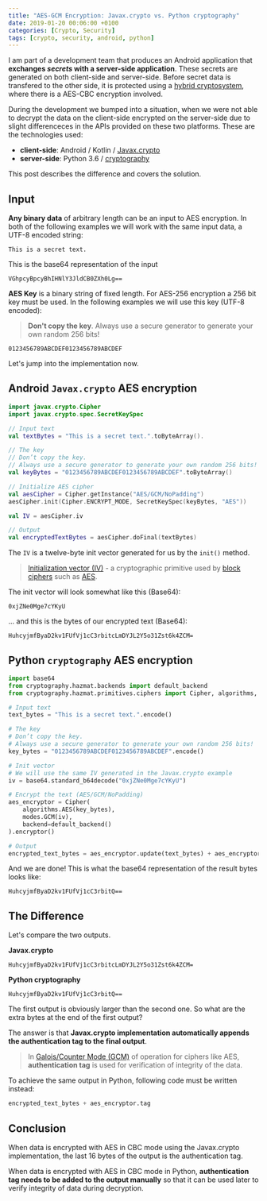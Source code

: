 ```yaml
---
title: "AES-GCM Encryption: Javax.crypto vs. Python cryptography"
date: 2019-01-20 00:06:00 +0100
categories: [Crypto, Security]
tags: [crypto, security, android, python]
--- 
```


I am part of a development team that produces an Android application that **exchanges _secrets_ with a server-side application**. These secrets are generated on both client-side and server-side. Before secret data is transfered to the other side, it is protected using a [hybrid cryptosystem](https://en.wikipedia.org/wiki/Hybrid_cryptosystem), where there is a AES-CBC encryption involved.

During the development we bumped into a situation, when we were not able to decrypt the data on the client-side encrypted on the server-side due to slight differenceces in the APIs provided on these two platforms. These are the technologies used:

- **client-side**: Android / Kotlin / [Javax.crypto](https://docs.oracle.com/javase/7/docs/api/javax/crypto/package-summary.html)
- **server-side**: Python 3.6 / [cryptography](https://pypi.org/project/cryptography/)

This post describes the difference and covers the solution.

## Input

**Any binary data** of arbitrary length can be an input to AES encryption. In both of the following examples we will work with the same input data, a UTF-8 encoded string:

```
This is a secret text.
```

This is the base64 representation of the input

```
VGhpcyBpcyBhIHNlY3JldCB0ZXh0Lg==
```

**AES Key** is a binary string of fixed length. For AES-256 encryption a 256 bit key must be used. In the following examples we will use this key (UTF-8 encoded):

> **Don't copy the key**. Always use a secure generator to generate your own random 256 bits!

```
0123456789ABCDEF0123456789ABCDEF
```

Let's jump into the implementation now.

## Android `Javax.crypto` AES encryption

```kotlin
import javax.crypto.Cipher
import javax.crypto.spec.SecretKeySpec

// Input text
val textBytes = "This is a secret text.".toByteArray().

// The key
// Don’t copy the key.
// Always use a secure generator to generate your own random 256 bits!
val keyBytes = "0123456789ABCDEF0123456789ABCDEF".toByteArray()

// Initialize AES cipher
val aesCipher = Cipher.getInstance("AES/GCM/NoPadding")
aesCipher.init(Cipher.ENCRYPT_MODE, SecretKeySpec(keyBytes, "AES"))

val IV = aesCipher.iv

// Output
val encryptedTextBytes = aesCipher.doFinal(textBytes)
```

The `IV` is a twelve-byte init vector generated for us by the `init()` method.

> [Initialization vector (IV)](https://en.wikipedia.org/wiki/Initialization_vector) - a cryptographic primitive used by [block ciphers](https://en.wikipedia.org/wiki/Block_cipher) such as [AES](https://en.wikipedia.org/wiki/Advanced_Encryption_Standard).

The init vector will look somewhat like this (Base64):

```
0xjZNe0Mge7cYKyU
```

... and this is the bytes of our encrypted text (Base64):

```
HuhcyjmfByaD2kv1FUfVj1cC3rbitcLmDYJL2Y5o31Zst6k4ZCM=
```

## Python `cryptography` AES encryption

```python
import base64
from cryptography.hazmat.backends import default_backend
from cryptography.hazmat.primitives.ciphers import Cipher, algorithms, modes

# Input text
text_bytes = "This is a secret text.".encode()

# The key
# Don’t copy the key.
# Always use a secure generator to generate your own random 256 bits!
key_bytes = "0123456789ABCDEF0123456789ABCDEF".encode()

# Init vector
# We will use the same IV generated in the Javax.crypto example
iv = base64.standard_b64decode("0xjZNe0Mge7cYKyU")

# Encrypt the text (AES/GCM/NoPadding)
aes_encryptor = Cipher(
    algorithms.AES(key_bytes),
    modes.GCM(iv),
    backend=default_backend()
).encryptor()

# Output
encrypted_text_bytes = aes_encryptor.update(text_bytes) + aes_encryptor.finalize()
```

And we are done! This is what the base64 representation of the result bytes looks like:

```
HuhcyjmfByaD2kv1FUfVj1cC3rbitQ==
```

## The Difference

Let's compare the two outputs.

**Javax.crypto**

```
HuhcyjmfByaD2kv1FUfVj1cC3rbitcLmDYJL2Y5o31Zst6k4ZCM=
```

**Python cryptography**

```
HuhcyjmfByaD2kv1FUfVj1cC3rbitQ==
```

The first output is obviously larger than the second one. So what are the extra bytes at the end of the first output?

The answer is that **Javax.crypto implementation automatically appends the authentication tag to the final output**.

> In [Galois/Counter Mode (GCM)](https://en.wikipedia.org/wiki/Galois/Counter_Mode) of operation for ciphers like AES, **authentication tag** is used for verification of integrity of the data.

To achieve the same output in Python, following code must be written instead:

```python
encrypted_text_bytes + aes_encryptor.tag
```

## Conclusion

When data is encrypted with AES in CBC mode using the Javax.crypto implementation, the last 16 bytes of the output is the authentication tag.

When data is encrypted with AES in CBC mode in Python, **authentication tag needs to be added to the output manually** so that it can be used later to verify integrity of data during decryption.
